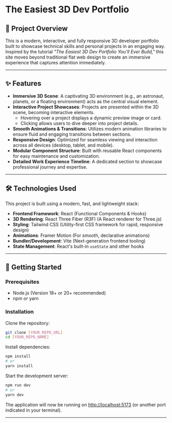 # The Easiest 3D Dev Portfolio

## 🌟 Project Overview
This is a modern, interactive, and fully responsive 3D developer portfolio built to showcase technical skills and personal projects in an engaging way. Inspired by the tutorial *"The Easiest 3D Dev Portfolio You’ll Ever Build,"* this site moves beyond traditional flat web design to create an immersive experience that captures attention immediately.

---

## ✨ Features
- **Immersive 3D Scene**: A captivating 3D environment (e.g., an astronaut, planets, or a floating environment) acts as the central visual element.  
- **Interactive Project Showcases**: Projects are presented within the 3D scene, becoming interactive elements.  
  - Hovering over a project displays a dynamic preview image or card.  
  - Clicking allows users to dive deeper into project details.  
- **Smooth Animations & Transitions**: Utilizes modern animation libraries to ensure fluid and engaging transitions between sections.  
- **Responsive Design**: Optimized for seamless viewing and interaction across all devices (desktop, tablet, and mobile).  
- **Modular Component Structure**: Built with reusable React components for easy maintenance and customization.  
- **Detailed Work Experience Timeline**: A dedicated section to showcase professional journey and expertise.  

---

## 🛠️ Technologies Used
This project is built using a modern, fast, and lightweight stack:

- **Frontend Framework**: React (Functional Components & Hooks)  
- **3D Rendering**: React Three Fiber (R3F) (A React renderer for Three.js)  
- **Styling**: Tailwind CSS (Utility-first CSS framework for rapid, responsive design)  
- **Animations**: Framer Motion (For smooth, declarative animations)  
- **Bundler/Development**: Vite (Next-generation frontend tooling)  
- **State Management**: React's built-in `useState` and other hooks  

---

## 🚀 Getting Started

### Prerequisites
- Node.js (Version 18+ or 20+ recommended)  
- npm or yarn  

### Installation
Clone the repository:

```bash
git clone [YOUR_REPO_URL]
cd [YOUR_REPO_NAME]
```

Install dependencies:

```bash
npm install
# or
yarn install
```

Start the development server:

```bash
npm run dev
# or
yarn dev
```

The application will now be running on [http://localhost:5173](http://localhost:5173) (or another port indicated in your terminal).

---
